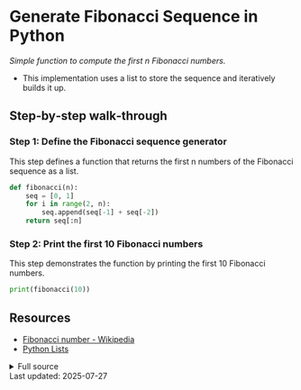 <!-- AUTO‑GENERATED doc for fibonacci.py -->
# Generate Fibonacci Sequence in Python

_Simple function to compute the first n Fibonacci numbers._


- This implementation uses a list to store the sequence and iteratively builds it up.

## Step‑by‑step walk‑through
### Step 1: Define the Fibonacci sequence generator
This step defines a function that returns the first n numbers of the Fibonacci sequence as a list.

```python
def fibonacci(n):
    seq = [0, 1]
    for i in range(2, n):
        seq.append(seq[-1] + seq[-2])
    return seq[:n]

```

### Step 2: Print the first 10 Fibonacci numbers
This step demonstrates the function by printing the first 10 Fibonacci numbers.

```python
print(fibonacci(10))
```


## Resources
* [Fibonacci number - Wikipedia](https://en.wikipedia.org/wiki/Fibonacci_number)
* [Python Lists](https://docs.python.org/3/tutorial/datastructures.html#more-on-lists)

<details><summary>Full source</summary>

```python

### Define the Fibonacci sequence generator
def fibonacci(n):
    seq = [0, 1]  # Start sequence with first two Fibonacci numbers
    for i in range(2, n):  # Generate remaining numbers up to n
        seq.append(seq[-1] + seq[-2])  # Add sum of last two numbers to sequence
    return seq[:n]  # Return sequence truncated to n elements

### Print the first 10 Fibonacci numbers
print(fibonacci(10))  # Output: [0, 1, 1, 2, 3, 5, 8, 13, 21, 34]
```
</details>
Last updated: 2025-07-27

